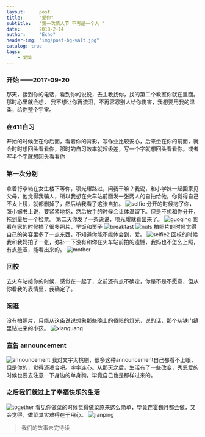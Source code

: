 ```yaml
---
layout:     post
title:      "爱你"
subtitle:   "第一次情人节 不再是一个人 "
date:       2018-2-14
author:     "Echo"
header-img: "img/post-bg-valt.jpg"
catalog: true
tags:
    - 爱情
---
```


### 开始 ——2017-09-20
那天，接到你的电话，看到你的说说，去主教找你，找的第二个教室你就在里面。
那时心里就会想，
我不想让你再流泪，不再容忍别人给你伤害，我想要用我的温柔，给你整个宇宙。

### 在411自习
开始的时候坐在你后面，看着你的背影，写作业比较安心，后来坐在你的前面，就会时时想回头看看你，那时的自习效率就超级差，写一个字就想回头看看你。或者写半个字就想回头看看你

### 第一次分别
拿着行李箱在女生楼下等你，项光耀路过，问我干嘛？我说，和小学妹一起回家见父母，他觉得我骗人，所以我想在火车站前面发一张两人的自拍给他，你觉得自己不太上镜，就都删掉了，然后给我看了这张自拍。
![selfie](https://github.com/echosara/echoblog/blob/master/img/val_selfie.jpg)
分开的时候抱了你，张小娴书上说，要紧紧地抱，然后放手的时候会让体温留下。但是不想和你分开，拖到最后一个检票。
第二天你发了一条说说，项光耀就看出来了。
![guoqing](https://github.com/echosara/echoblog/blob/master/img/guoqing.png)
我看在家的时候拍了很多照片，早饭和栗子
![breakfast](https://github.com/echosara/echoblog/blob/master/img/val_breakfast.jpg)
![nuts](https://github.com/echosara/echoblog/blob/master/img/IMG_20171002_111250.jpg)
拍照片的时候觉得自己的笑容里多了一点东西，不知道你能不能体会到，爱。
![selfie2](https://github.com/echosara/echoblog/blob/master/img/val_selfie2.jpg)
回校的时候我和我妈拍了一张，弥补一下没有和你在火车站前拍的遗憾，我妈也不怎么上照，有点羞涩，能看出来的。
![mother](https://github.com/echosara/echoblog/blob/master/img/val_mother.jpg)

### 回校
去火车站接你的时候，感觉在一起了，之前还有点不确定，你是不是不愿意，但从你看我的表情里，我确定了。

### 闲逛
没有拍照片，只能从这条说说想象那些晚上的昏暗的灯光，说的话，那个从铁门缝里钻进来的小孩。
![xianguang](https://github.com/echosara/echoblog/blob/master/img/xiangkuang.png)

### 宣告 announcement
![announcement](https://github.com/echosara/echoblog/blob/master/img/announcement.png) 
我对文字太挑剔，很多这种announcement自己都看不上眼，但是你的，觉得还凑合吧。字字连心。从那天之后，生活有了一些改变，秀恩爱的时候也要去注意一下身边的单身狗，毕竟自己也是那样过来的。

### 之后我们就过上了幸福快乐的生活
![together](https://github.com/echosara/echoblog/blob/master/img/val_together.jpg)
看见你做菜的时候觉得做菜原来这么简单，毕竟连霍巍月都会做，又会觉得，做菜其实难得在于用心。
![jianping](https://github.com/echosara/echoblog/blob/master/img/val_jianping.jpg)

> 我们的故事未完待续










